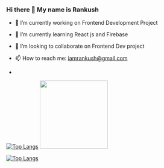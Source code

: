 ### Hi there 👋 My name is Rankush



- 🔭 I’m currently working on Frontend Development Project
- 🌱 I’m currently learning React js and Firebase
- 👯 I’m looking to collaborate on Frontend Dev project

- 📫 How to reach me: iamrankush@gmail.com
- 
[![Top Langs](https://github-readme-stats.vercel.app/api/top-langs/?username=iRankush&layout=compact)](https://github.com/iRankush/github-readme-stats)
<img height="180em" src="https://github-readme-stats.vercel.app/api?username=iRankush&show_icons=true&hide_border=true&&count_private=true&include_all_commits=true" />


[![Top Langs](https://github-readme-stats.vercel.app/api/top-langs/?username=iRankush&langs_count=8)](https://github.com/iRankush/github-readme-stats)


